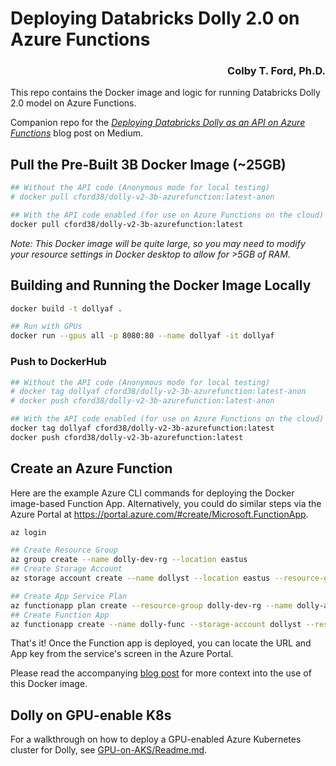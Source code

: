 # Deploying Databricks Dolly 2.0 on Azure Functions

<h3 align="right">Colby T. Ford, Ph.D.</h3>

This repo contains the Docker image and logic for running Databricks Dolly 2.0 model on Azure Functions.

Companion repo for the _[Deploying Databricks Dolly as an API on Azure Functions](https://colbyford.medium.com/deploying-databricks-dolly-on-azure-functions-fac718842d64)_ blog post on Medium.

## Pull the Pre-Built 3B Docker Image (~25GB)

```bash
## Without the API code (Anonymous mode for local testing)
# docker pull cford38/dolly-v2-3b-azurefunction:latest-anon

## With the API code enabled (for use on Azure Functions on the cloud)
docker pull cford38/dolly-v2-3b-azurefunction:latest
```
_Note: This Docker image will be quite large, so you may need to modify your resource settings in Docker desktop to allow for >5GB of RAM._

## Building and Running the Docker Image Locally
```bash
docker build -t dollyaf .

## Run with GPUs
docker run --gpus all -p 8080:80 --name dollyaf -it dollyaf
```

### Push to DockerHub
```bash
## Without the API code (Anonymous mode for local testing)
# docker tag dollyaf cford38/dolly-v2-3b-azurefunction:latest-anon
# docker push cford38/dolly-v2-3b-azurefunction:latest-anon

## With the API code enabled (for use on Azure Functions on the cloud)
docker tag dollyaf cford38/dolly-v2-3b-azurefunction:latest
docker push cford38/dolly-v2-3b-azurefunction:latest
```

## Create an Azure Function

Here are the example Azure CLI commands for deploying the Docker image-based Function App. Alternatively, you could do similar steps via the Azure Portal at https://portal.azure.com/#create/Microsoft.FunctionApp. 

```bash
az login

## Create Resource Group
az group create --name dolly-dev-rg --location eastus
## Create Storage Account
az storage account create --name dollyst --location eastus --resource-group dolly-dev-rg --sku Standard_LRS

## Create App Service Plan
az functionapp plan create --resource-group dolly-dev-rg --name dolly-asp --location eastus --number-of-workers 1 --sku P3mv3 --is-linux
## Create Function App
az functionapp create --name dolly-func --storage-account dollyst --resource-group dolly-dev-rg --plan dolly-asp --functions-version 4 --os-type Linux --image cford38/dolly-v2-3b-azurefunction:latest-anon
```

That's it! Once the Function app is deployed, you can locate the URL and App key from the service's screen in the Azure Portal.

Please read the accompanying [blog post](https://colbyford.medium.com/deploying-databricks-dolly-on-azure-functions-fac718842d64) for more context into the use of this Docker image.


## Dolly on GPU-enable K8s

For a walkthrough on how to deploy a GPU-enabled Azure Kubernetes cluster for Dolly, see [GPU-on-AKS/Readme.md](GPU-on-AKS/README.md).

